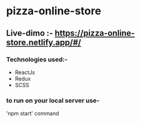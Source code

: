 # pizza-online-store
 
## Live-dimo :- https://pizza-online-store.netlify.app/#/

### Technologies used:-
* ReactJs
* Redux
* SCSS


### to run on your local server use-
'npm start' command


